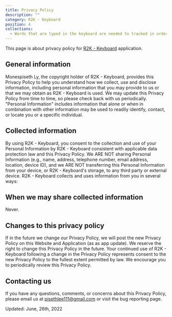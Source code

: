 ```yaml
---
title: Privacy Policy
description: ""
category: R2K - Keyboard
position: 4
collections:
  - Words that are typed in the keyboard are needed to tracked in order to predict its Khmer form. However, we do not keep track of the author or the device owner.
---
```


This page is about privacy policy for <a target="_blank" href="https://play.google.com/store/apps/details?id=com.pisethx.r2k_keyboard">R2K - Keyboard</a> application.
## General information
Monespiseth Ly, the copyright holder of R2K - Keyboard, provides this Privacy Policy to help you understand how we collect, use and disclose information, including personal information that you may provide to us or that we may obtain as R2K - Keyboard is used. We may update this Privacy Policy from time to time, so please check back with us periodically.
"Personal Information" includes information that alone or when in combination with other information may be used to readily identify, contact, or locate you or a specific individual.

## Collected information
By using R2K - Keyboard, you consent to the collection and use of your Personal Information by R2K - Keyboard consistent with applicable data protection law and this Privacy Policy. We ARE NOT sharing Personal Information (e.g., name, address, telephone number, email address, location, device ID), and we ARE NOT transferring this Personal Information from your device, or R2K - Keyboard's storage, to any third party or external device. R2K - Keyboard collects and uses information from you in several ways:

<list :items="collections"></list>

## When we may share collected information
Never.

## Changes to this privacy policy
If in the future we change our Privacy Policy, we will post the new Privacy Policy on this Website and Application (as as app update). We reserve the right to change this Privacy Policy in the future. Your continued use of R2K - Keyboard following a change in the Privacy Policy represents consent to the new Privacy Policy to the fullest extent permitted by law. We encourage you to periodically review this Privacy Policy.

## Contacting us
If you have any questions, comments, or concerns about this Privacy Policy, please email us at <a href="mailto:pisethlee111@gmail.com">pisethlee111@gmail.com</a> or visit the bug reporting page.

Updated: June, 26th, 2022